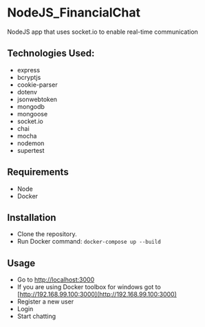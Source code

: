 # NodeJS_FinancialChat
NodeJS app that uses socket.io to enable real-time communication

## Technologies Used:

* express
* bcryptjs
* cookie-parser
* dotenv
* jsonwebtoken
* mongodb
* mongoose
* socket.io
* chai
* mocha
* nodemon
* supertest

## Requirements
* Node
* Docker

## Installation

* Clone the repository.
* Run Docker command: 
    ```docker-compose up --build```

## Usage

* Go to [http://localhost:3000](http://localhost:3000)
* If you are using Docker toolbox for windows got to [http://192.168.99.100:3000](http://192.168.99.100:3000)
* Register a new user
* Login
* Start chatting